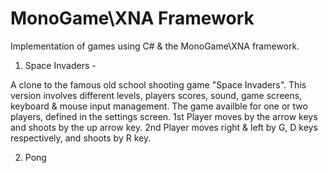 # MonoGame\XNA Framework
Implementation of games using C# & the MonoGame\XNA framework.

1. Space Invaders -

A clone to the famous old school shooting game "Space Invaders".
This version involves different levels, players scores, sound, game screens, keyboard & mouse input management.
The game availble for one or two players, defined in the settings screen.
1st Player moves by the arrow keys and shoots by the up arrow key.
2nd Player moves right & left by G, D keys respectively, and shoots by R key.


2. Pong
